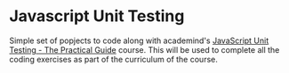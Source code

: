 # Javascript Unit Testing
Simple set of popjects to code along with academind's [JavaScript Unit Testing - The Practical Guide](https://www.udemy.com/course/javascript-unit-testing-the-practical-guide/) course.
This will be used to complete all the coding exercises as part of the curriculum of the course.